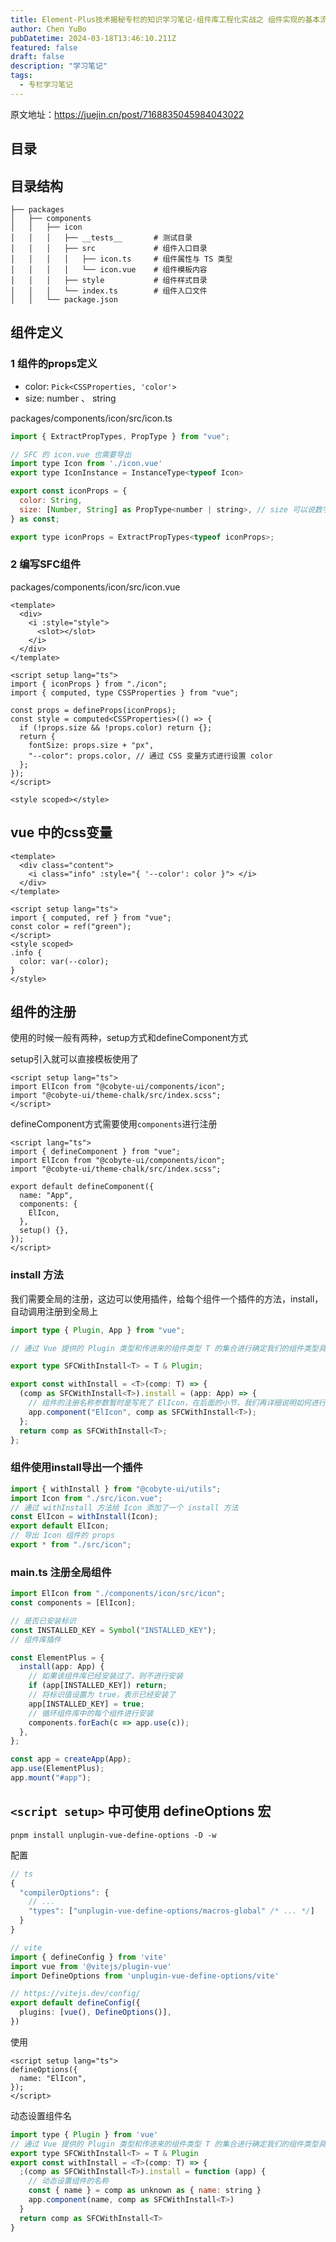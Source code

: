 ```yaml
---
title: Element-Plus技术揭秘专栏的知识学习笔记-组件库工程化实战之 组件实现的基本流程及 Icon 组件的实现
author: Chen YuBo
pubDatetime: 2024-03-18T13:46:10.211Z
featured: false
draft: false
description: "学习笔记"
tags:
  - 专栏学习笔记
---
```


原文地址：https://juejin.cn/post/7168835045984043022

## 目录

## 目录结构

```
├── packages
│   ├── components
│   │   ├── icon
│   │   │   ├── __tests__       # 测试目录
│   │   │   ├── src             # 组件入口目录
│   │   │   │   ├── icon.ts     # 组件属性与 TS 类型
│   │   │   │   └── icon.vue    # 组件模板内容
│   │   │   ├── style           # 组件样式目录
│   │   │   └── index.ts        # 组件入口文件
│   │   └── package.json

```

## 组件定义

### 1 组件的props定义

- color: `Pick<CSSProperties, 'color'>`
- size: number 、 string

packages/components/icon/src/icon.ts

```js
import { ExtractPropTypes, PropType } from "vue";

// SFC 的 icon.vue 也需要导出
import type Icon from './icon.vue'
export type IconInstance = InstanceType<typeof Icon>

export const iconProps = {
  color: String,
  size: [Number, String] as PropType<number | string>, // size 可以说数字，也可以说字符串
} as const;

export type iconProps = ExtractPropTypes<typeof iconProps>;

```

### 2 编写SFC组件

packages/components/icon/src/icon.vue

```vue
<template>
  <div>
    <i :style="style">
      <slot></slot>
    </i>
  </div>
</template>

<script setup lang="ts">
import { iconProps } from "./icon";
import { computed, type CSSProperties } from "vue";

const props = defineProps(iconProps);
const style = computed<CSSProperties>(() => {
  if (!props.size && !props.color) return {};
  return {
    fontSize: props.size + "px",
    "--color": props.color, // 通过 CSS 变量方式进行设置 color
  };
});
</script>

<style scoped></style>
```

## vue 中的css变量

```vue
<template>
  <div class="content">
    <i class="info" :style="{ '--color': color }"> </i>
  </div>
</template>

<script setup lang="ts">
import { computed, ref } from "vue";
const color = ref("green");
</script>
<style scoped>
.info {
  color: var(--color);
}
</style>
```

## 组件的注册

使用的时候一般有两种，setup方式和defineComponent方式

setup引入就可以直接模板使用了

```vue
<script setup lang="ts">
import ElIcon from "@cobyte-ui/components/icon";
import "@cobyte-ui/theme-chalk/src/index.scss";
</script>
```

defineComponent方式需要使用`components`进行注册

```vue
<script lang="ts">
import { defineComponent } from "vue";
import ElIcon from "@cobyte-ui/components/icon";
import "@cobyte-ui/theme-chalk/src/index.scss";

export default defineComponent({
  name: "App",
  components: {
    ElIcon,
  },
  setup() {},
});
</script>
```

### install 方法

我们需要全局的注册，这边可以使用插件，给每个组件一个插件的方法，install，自动调用注册到全局上

```ts
import type { Plugin, App } from "vue";

// 通过 Vue 提供的 Plugin 类型和传进来的组件类型 T 的集合进行确定我们的组件类型具有 Plugin 类型方法，如 install 方法

export type SFCWithInstall<T> = T & Plugin;

export const withInstall = <T>(comp: T) => {
  (comp as SFCWithInstall<T>).install = (app: App) => {
    // 组件的注册名称参数暂时是写死了 ElIcon，在后面的小节，我们再详细说明如何进行设置动态组件名称
    app.component("ElIcon", comp as SFCWithInstall<T>);
  };
  return comp as SFCWithInstall<T>;
};
```

### 组件使用install导出一个插件

```ts
import { withInstall } from "@cobyte-ui/utils";
import Icon from "./src/icon.vue";
// 通过 withInstall 方法给 Icon 添加了一个 install 方法
const ElIcon = withInstall(Icon);
export default ElIcon;
// 导出 Icon 组件的 props
export * from "./src/icon";
```

### main.ts 注册全局组件

```ts
import ElIcon from "./components/icon/src/icon";
const components = [ElIcon];

// 是否已安装标识
const INSTALLED_KEY = Symbol("INSTALLED_KEY");
// 组件库插件

const ElementPlus = {
  install(app: App) {
    // 如果该组件库已经安装过了，则不进行安装
    if (app[INSTALLED_KEY]) return;
    // 将标识值设置为 true，表示已经安装了
    app[INSTALLED_KEY] = true;
    // 循环组件库中的每个组件进行安装
    components.forEach(c => app.use(c));
  },
};

const app = createApp(App);
app.use(ElementPlus);
app.mount("#app");
```

## `<script setup>` 中可使用 defineOptions 宏

```shell
pnpm install unplugin-vue-define-options -D -w
```

配置

```ts
// ts
{
  "compilerOptions": {
    // ...
    "types": ["unplugin-vue-define-options/macros-global" /* ... */]
  }
}

// vite
import { defineConfig } from 'vite'
import vue from '@vitejs/plugin-vue'
import DefineOptions from 'unplugin-vue-define-options/vite'

// https://vitejs.dev/config/
export default defineConfig({
  plugins: [vue(), DefineOptions()],
})

```

使用

```vue
<script setup lang="ts">
defineOptions({
  name: "ElIcon",
});
</script>
```

动态设置组件名

```js
import type { Plugin } from 'vue'
// 通过 Vue 提供的 Plugin 类型和传进来的组件类型 T 的集合进行确定我们的组件类型具有 Plugin 类型方法，如 install 方法
export type SFCWithInstall<T> = T & Plugin
export const withInstall = <T>(comp: T) => {
  ;(comp as SFCWithInstall<T>).install = function (app) {
    // 动态设置组件的名称
    const { name } = comp as unknown as { name: string }
    app.component(name, comp as SFCWithInstall<T>)
  }
  return comp as SFCWithInstall<T>
}
```
